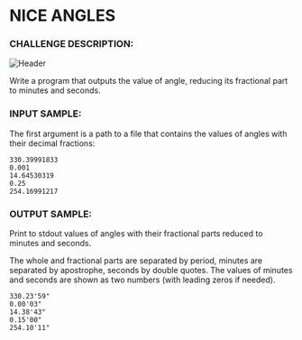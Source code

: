 # NICE ANGLES

### CHALLENGE DESCRIPTION:

![Header](http://i.imgur.com/Z9AL9fi.png)

Write a program that outputs the value of angle, reducing its fractional part to minutes and seconds.

### INPUT SAMPLE:

The first argument is a path to a file that contains the values of angles with their decimal fractions:

```
330.39991833
0.001
14.64530319
0.25
254.16991217
```

### OUTPUT SAMPLE:

Print to stdout values of angles with their fractional parts reduced to minutes and seconds.

The whole and fractional parts are separated by period, minutes are separated by apostrophe, seconds by double quotes. The values of minutes and seconds are shown as two numbers (with leading zeros if needed).

```
330.23'59"
0.00'03"
14.38'43"
0.15'00"
254.10'11"
```